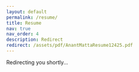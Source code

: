 ```yaml
---
layout: default
permalink: /resume/
title: Resume
nav: true
nav_order: 4
description: Redirect
redirect: /assets/pdf/AnantMattaResume12425.pdf
---
```

Redirecting you shortly...